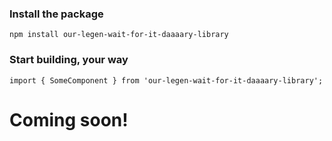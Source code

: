 



### Install the package
``
npm install our-legen-wait-for-it-daaaary-library
``

### Start building, your way
``
import { SomeComponent } from 'our-legen-wait-for-it-daaaary-library';
``

# Coming soon!

